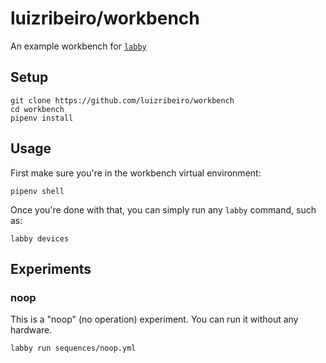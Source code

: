 # luizribeiro/workbench

An example workbench for [`labby`](https://github.com/luizribeiro/labby)

## Setup

```
git clone https://github.com/luizribeiro/workbench
cd workbench
pipenv install
```

## Usage

First make sure you're in the workbench virtual environment:
```
pipenv shell
```

Once you're done with that, you can simply run any `labby` command, such
as:

```
labby devices
```

## Experiments

### noop

This is a "noop" (no operation) experiment. You can run it without any
hardware.

```
labby run sequences/noop.yml
```
